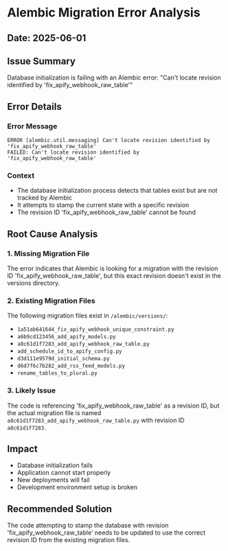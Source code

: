# Alembic Migration Error Analysis

## Date: 2025-06-01

## Issue Summary
Database initialization is failing with an Alembic error: "Can't locate revision identified by 'fix_apify_webhook_raw_table'"

## Error Details

### Error Message
```
ERROR [alembic.util.messaging] Can't locate revision identified by 'fix_apify_webhook_raw_table'
FAILED: Can't locate revision identified by 'fix_apify_webhook_raw_table'
```

### Context
- The database initialization process detects that tables exist but are not tracked by Alembic
- It attempts to stamp the current state with a specific revision
- The revision ID 'fix_apify_webhook_raw_table' cannot be found

## Root Cause Analysis

### 1. Missing Migration File
The error indicates that Alembic is looking for a migration with the revision ID 'fix_apify_webhook_raw_table', but this exact revision doesn't exist in the versions directory.

### 2. Existing Migration Files
The following migration files exist in `/alembic/versions/`:
- `1a51ab641644_fix_apify_webhook_unique_constraint.py`
- `a6b9cd123456_add_apify_models.py`
- `a8c61d1f7283_add_apify_webhook_raw_table.py`
- `add_schedule_id_to_apify_config.py`
- `d3d111e9579d_initial_schema.py`
- `d6d7f6c7b282_add_rss_feed_models.py`
- `rename_tables_to_plural.py`

### 3. Likely Issue
The code is referencing 'fix_apify_webhook_raw_table' as a revision ID, but the actual migration file is named `a8c61d1f7283_add_apify_webhook_raw_table.py` with revision ID `a8c61d1f7283`.

## Impact
- Database initialization fails
- Application cannot start properly
- New deployments will fail
- Development environment setup is broken

## Recommended Solution
The code attempting to stamp the database with revision 'fix_apify_webhook_raw_table' needs to be updated to use the correct revision ID from the existing migration files.
